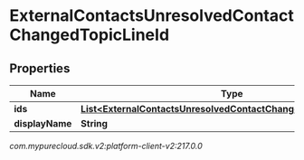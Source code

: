 # ExternalContactsUnresolvedContactChangedTopicLineId


## Properties

| Name | Type | Description | Notes |
| ------------ | ------------- | ------------- | ------------- |
| **ids** | [**List&lt;ExternalContactsUnresolvedContactChangedTopicLineUserId&gt;**](ExternalContactsUnresolvedContactChangedTopicLineUserId) |  |  [optional] |
| **displayName** | **String** |  |  [optional] |




_com.mypurecloud.sdk.v2:platform-client-v2:217.0.0_
